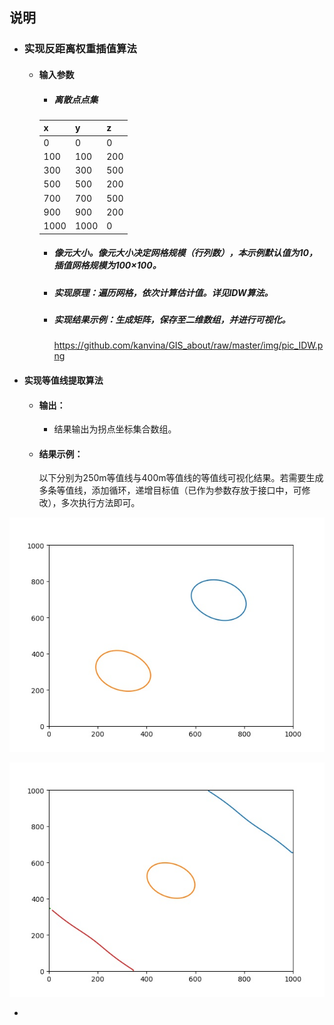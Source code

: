 ## 说明

- ### 实现反距离权重插值算法

  - #### 输入参数

    - ##### 离散点点集

    | x    | y    | z    |
    | ---- | ---- | ---- |
    | 0    | 0    | 0    |
    | 100  | 100  | 200  |
    | 300  | 300  | 500  |
    | 500  | 500  | 200  |
    | 700  | 700  | 500  |
    | 900  | 900  | 200  |
    | 1000 | 1000 | 0    |

    - ##### 像元大小。像元大小决定网格规模（行列数），本示例默认值为10，插值网格规模为100×100。

    - ##### 实现原理：遍历网格，依次计算估计值。详见IDW算法。

    - ##### 实现结果示例：生成矩阵，保存至二维数组，并进行可视化。

      https://github.com/kanvina/GIS_about/raw/master/img/pic_IDW.png

      

- #### 实现等值线提取算法

  - #### 输出：

    - 结果输出为拐点坐标集合数组。
  
  - #### 结果示例：
  
    以下分别为250m等值线与400m等值线的等值线可视化结果。若需要生成多条等值线，添加循环，递增目标值（已作为参数存放于接口中，可修改），多次执行方法即可。

![400m等值线](img/400m等值线.jpeg)

![250m等值线](img/250m等值线.jpeg)

- 